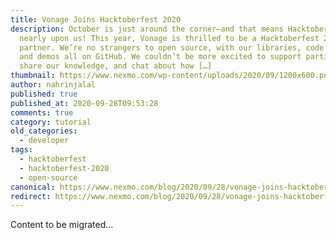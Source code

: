 ```yaml
---
title: Vonage Joins Hacktoberfest 2020
description: October is just around the corner—and that means Hacktoberfest is
  nearly upon us! This year, Vonage is thrilled to be a Hacktoberfest 2020
  partner. We’re no strangers to open source, with our libraries, code snippets,
  and demos all on GitHub. We couldn’t be more excited to support participants,
  share our knowledge, and chat about how […]
thumbnail: https://www.nexmo.com/wp-content/uploads/2020/09/1200x600.png
author: nahrinjalal
published: true
published_at: 2020-09-28T09:53:28
comments: true
category: tutorial
old_categories:
  - developer
tags:
  - hacktoberfest
  - hacktoberfest-2020
  - open-source
canonical: https://www.nexmo.com/blog/2020/09/28/vonage-joins-hacktoberfest-2020
redirect: https://www.nexmo.com/blog/2020/09/28/vonage-joins-hacktoberfest-2020
---
```

Content to be migrated...